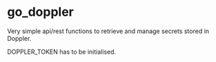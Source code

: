 # go_doppler
Very simple api/rest functions to retrieve and manage secrets stored in Doppler.

DOPPLER_TOKEN has to be initialised.

